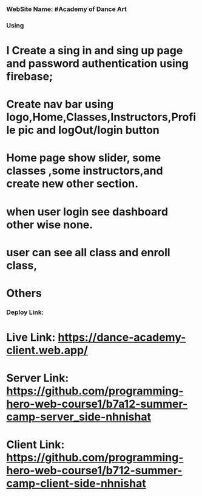 ### WebSite Name: #Academy of Dance Art

### Using

# I Create a sing in and sing up page and password authentication using firebase;

# Create nav bar using logo,Home,Classes,Instructors,Profile pic and logOut/login button

# Home page show slider, some classes ,some instructors,and create new other section.

# when user login see dashboard other wise none.

# user can see all class and enroll class,

# Others

### Deploy Link:

# Live Link: https://dance-academy-client.web.app/

# Server Link: https://github.com/programming-hero-web-course1/b7a12-summer-camp-server_side-nhnishat

# Client Link: https://github.com/programming-hero-web-course1/b712-summer-camp-client-side-nhnishat
